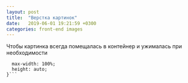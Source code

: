 ```yaml
---
layout: post
title:  "Верстка картинок"
date:   2019-06-01 19:21:59 +0300
categories: front-end images
---
```


Чтобы картинка всегда помещалась в контейнер и ужималась при необходимости

```img {
  max-width: 100%;
  height: auto;
}```
